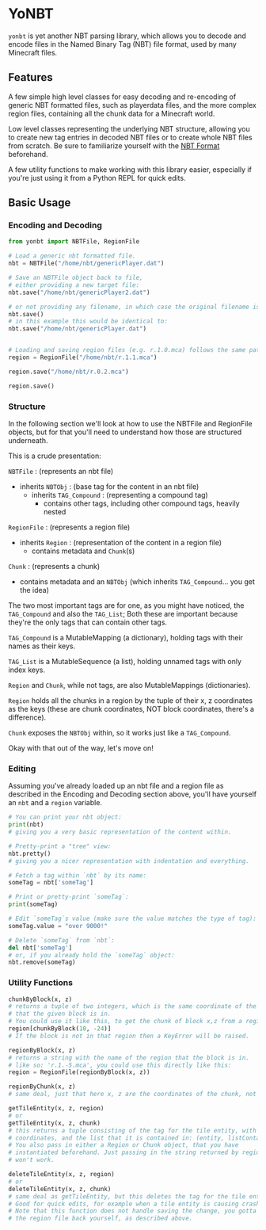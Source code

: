 # YoNBT
`yonbt` is yet another NBT parsing library, which allows you to decode and encode files in the Named Binary Tag (NBT) file format,
used by many Minecraft files.

## Features
A few simple high level classes for easy decoding and re-encoding of generic NBT formatted files, such as playerdata files,
and the more complex region files, containing all the chunk data for a Minecraft world.

Low level classes representing the underlying NBT structure, allowing you to create new tag entries in decoded NBT files
or to create whole NBT files from scratch. Be sure to familiarize yourself with the [NBT Format](http://wiki.vg/NBT) beforehand.

A few utility functions to make working with this library easier, especially if you're just using it from a Python REPL for quick edits.

## Basic Usage
### Encoding and Decoding
```python
from yonbt import NBTFile, RegionFile

# Load a generic nbt formatted file.
nbt = NBTFile("/home/nbt/genericPlayer.dat")

# Save an NBTFile object back to file,
# either providing a new target file:
nbt.save("/home/nbt/genericPlayer2.dat")

# or not providing any filename, in which case the original filename is used:
nbt.save()
# in this example this would be identical to:
nbt.save("/home/nbt/genericPlayer.dat")


# Loading and saving region files (e.g. r.1.0.mca) follows the same pattern.
region = RegionFile("/home/nbt/r.1.1.mca")

region.save("/home/nbt/r.0.2.mca")

region.save()
```

### Structure
In the following section we'll look at how to use the NBTFile and RegionFile objects, but for that you'll need to understand how those are structured underneath.

This is a crude presentation:

`NBTFile` : (represents an nbt file)
- inherits `NBTObj` : (base tag for the content in an nbt file)
  - inherits `TAG_Compound` : (representing a compound tag)
    - contains other tags, including other compound tags, heavily nested

`RegionFile` : (represents a region file)
- inherits `Region` : (representation of the content in a region file)
  - contains metadata and `Chunk`(s)

`Chunk` : (represents a chunk)
- contains metadata and an `NBTObj` (which inherits `TAG_Compound`... you get the idea)

The two most important tags are for one, as you might have noticed,
the `TAG_Compound` and also the `TAG_List`;
Both these are important because they're the only tags that can contain other tags.

`TAG_Compound` is a MutableMapping (a dictionary), holding tags with their names
as their keys.

`TAG_List` is a MutableSequence (a list), holding unnamed tags with only index keys.

`Region` and `Chunk`, while not tags, are also MutableMappings (dictionaries).

`Region` holds all the chunks in a region by the tuple of their x, z coordinates as the keys (these are chunk coordinates, NOT block coordinates, there's a difference).

`Chunk` exposes the `NBTObj` within, so it works just like a `TAG_Compound`.

Okay with that out of the way, let's move on!

### Editing
Assuming you've already loaded up an nbt file and a region file as described
in the Encoding and Decoding section above, you'll have yourself an
`nbt` and a `region` variable.

```python
# You can print your nbt object:
print(nbt)
# giving you a very basic representation of the content within.

# Pretty-print a "tree" view:
nbt.pretty()
# giving you a nicer representation with indentation and everything.

# Fetch a tag within `nbt` by its name:
someTag = nbt['someTag']

# Print or pretty-print `someTag`:
print(someTag)

# Edit `someTag`s value (make sure the value matches the type of tag):
someTag.value = "over 9000!"

# Delete `someTag` from `nbt`:
del nbt['someTag']
# or, if you already hold the `someTag` object:
nbt.remove(someTag)
```

### Utility Functions
```python
chunkByBlock(x, z)
# returns a tuple of two integers, which is the same coordinate of the chunk
# that the given block is in.
# You could use it like this, to get the chunk of block x,z from a region:
region[chunkByBlock(10, -24)]
# If the block is not in that region then a KeyError will be raised.

regionByBlock(x, z)
# returns a string with the name of the region that the block is in.
# like so: 'r.1.-5.mca', you could use this directly like this:
region = RegionFile(regionByBlock(x, z))

regionByChunk(x, z)
# same deal, just that here x, z are the coordinates of the chunk, not any block.

getTileEntity(x, z, region)
# or
getTileEntity(x, z, chunk)
# this returns a tuple consisting of the tag for the tile entity, with the given
# coordinates, and the list that it is contained in: (entity, listContainingEntity)
# You also pass in either a Region or Chunk object, that you have
# instantiated beforehand. Just passing in the string returned by regionByBlock
# won't work.

deleteTileEntity(x, z, region)
# or
deleteTileEntity(x, z, chunk)
# same deal as getTileEntity, but this deletes the tag for the tile entity.
# Good for quick edits, for example when a tile entity is causing crashes.
# Note that this function does not handle saving the change, you gotta save
# the region file back yourself, as described above.
```
